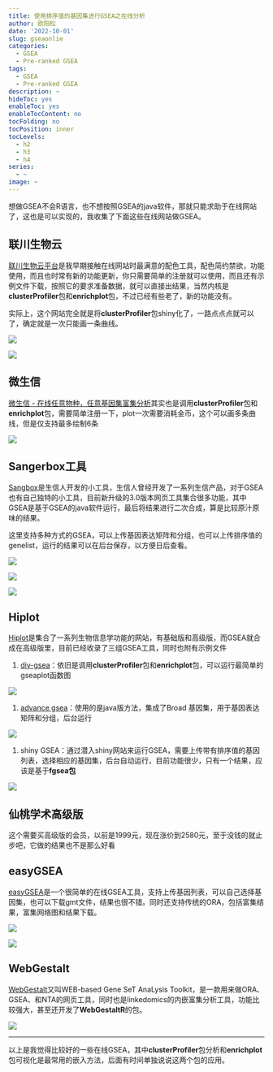 ```yaml
---
title: 使用排序值的基因集进行GSEA之在线分析
author: 欧阳松
date: '2022-10-01'
slug: gseaonlie
categories:
  - GSEA
  - Pre-ranked GSEA
tags:
  - GSEA
  - Pre-ranked GSEA
description: ~
hideToc: yes
enableToc: yes
enableTocContent: no
tocFolding: no
tocPosition: inner
tocLevels:
  - h2
  - h3
  - h4
series:
  - ~
image: ~
---
```


想做GSEA不会R语言，也不想按照GSEA的java软件，那就只能求助于在线网站了，这也是可以实现的，我收集了下面这些在线网站做GSEA。

## 联川生物云

[联川生物云平台](https://www.omicstudio.cn/tool/29)是我早期接触在线网站时最满意的配色工具，配色简约禁欲，功能使用，而且也时常有新的功能更新，你只需要简单的注册就可以使用，而且还有示例文件下载，按照它的要求准备数据，就可以直接出结果，当然内核是**clusterProfiler**包和**enrichplot**包，不过已经有些老了，新的功能没有。

实际上，这个网站完全就是将**clusterProfiler**包shiny化了，一路点点点就可以了，确定就是一次只能画一条曲线。

![](lianchuan1.png)

![](lianchuan2.png)

## 微生信

[微生信 - 在线任意物种，任意基因集富集分析](http://www.bioinformatics.com.cn/plot_basic_gene_set_enrichment_analysis_gsea_analysis_193)其实也是调用**clusterProfiler**包和**enrichplot**包，需要简单注册一下，plot一次需要消耗金币，这个可以画多条曲线，但是仅支持最多绘制6条

![](weishengxin.png)

## Sangerbox工具

[Sangbox](http://vip.sangerbox.com/home.html)是生信人开发的小工具，生信人曾经开发了一系列生信产品，对于GSEA也有自己独特的小工具，目前新升级的3.0版本网页工具集合很多功能，其中GSEA是基于GSEA的java软件运行，最后将结果进行二次合成，算是比较原汁原味的结果。

这里支持多种方式的GSEA，可以上传基因表达矩阵和分组，也可以上传排序值的genelist，运行的结果可以在后台保存，以方便日后查看。

![](sangerbox.png)

![](sangerbox2.png)

![](sangerbox3.png)

## Hiplot

[Hiplot](https://hiplot-academic.com/)是集合了一系列生物信息学功能的网站，有基础版和高级版，而GSEA就合成在高级版里，目前已经收录了三组GSEA工具，同时也附有示例文件

1.  [diy-gsea](https://hiplot-academic.com/basic/diy-gsea)：依旧是调用**clusterProfiler**包和**enrichplot**包，可以运行最简单的gseaplot函数图

![](hiplot-diy.png)

1.  [advance gsea](https://hiplot-academic.com/advance/gsea)：使用的是java版方法，集成了Broad 基因集，用于基因表达矩阵和分组，后台运行

![](hiplot-advance.png)

1.  shiny GSEA：通过潜入shiny网站来运行GSEA，需要上传带有排序值的基因列表，选择相应的基因集，后台自动运行，目前功能很少，只有一个结果，应该是基于**fgsea包**

![](hiplot-shiny.png)

## 仙桃学术高级版

这个需要买高级版的会员，以前是1999元，现在涨价到2580元，至于没钱的就止步吧，它做的结果也不是那么好看

## easyGSEA

[easyGSEA](https://tau.cmmt.ubc.ca/eVITTA/easyGSEA/)是一个很简单的在线GSEA工具，支持上传基因列表，可以自己选择基因集，也可以下载gmt文件，结果也很不错。同时还支持传统的ORA，包括富集结果，富集网络图和结果下载。

![](easyGSEA2.png)

![](easyGSEA3.png)

## WebGestalt

[WebGestalt](http://www.webgestalt.org/)又叫WEB-based Gene SeT AnaLysis Toolkit，是一款用来做ORA、GSEA、和NTA的网页工具，同时也是linkedomics的内嵌富集分析工具，功能比较强大，甚至还开发了**WebGestaltR**的包。

![](webgestalt.png) 

------------------------------------------------------------------------

以上是我觉得比较好的一些在线GSEA，其中**clusterProfiler**包分析和**enrichplot**包可视化是最常用的嵌入方法，后面有时间单独说说这两个包的应用。
